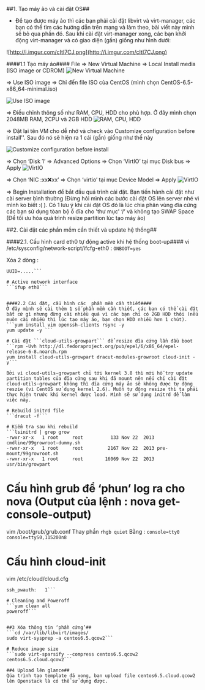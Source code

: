 ##1. Tạo máy ảo và cài đặt OS##
- Để tạo được máy ảo thì các bạn phải cài đặt libvirt và virt-manager, các bạn có thể tìm các hướng dẫn trên mạng và làm theo, bài viết này mình sẽ bỏ qua phần đó. Sau khi cài đặt virt-manager xong, các bạn khởi động virt-manager và có giao diện (gần) giống như hình dưới:

![http://i.imgur.com/cItI7CJ.png](http://i.imgur.com/cItI7CJ.png)


####1.1 Tạo máy ảo####
File => New Virtual Machine => Local Install media (ISO image or CDROM)
![New Virtual Machine](http://i.imgur.com/LVjAqmN.png)

=> Use ISO image => Chỉ đến file ISO của CentOS (mình chọn CentOS-6.5-x86_64-minimal.iso)

![Use ISO image](http://i.imgur.com/kaOlB4p.png)

=> Điều chỉnh thông số  như RAM, CPU, HDD  cho phù hợp. Ở đây mình chọn 2048MB RAM, 2CPU và 2GB HDD
![RAM, CPU, HDD](http://i.imgur.com/jYBugns.png)


=> Đặt lại tên VM cho dễ nhớ và check vào Customize configuration before install''. Sau đó nó sẽ hiện ra 1 cái (gần) giống như thế này

![Customize configuration before install](http://i.imgur.com/h9Lrjmx.png)

=> Chọn ‘Disk 1’ => Advanced Options => Chọn ‘VirtIO’ tại mục Disk bus => Apply
![VirtIO](http://i.imgur.com/eny9YbQ.png)

=> Chọn ‘NIC :xx:x:xx’ => Chọn ‘virtio’ tại mục Device Model => Apply
![VirtIO](http://i.imgur.com/Bl2DScC.png)

=> Begin Installation để bắt đầu quá trình cài đặt. Bạn tiến hành cài đặt như cài server bình thường (Đừng hỏi mình các bước cài đặt OS lên server nhé vì mình ko biết :( ). Có 1 lưu ý khi cài đặt OS đó là lúc chia phân vùng đĩa cứng các bạn sử dụng tòan bộ ổ đĩa cho 'thư mục' ‘/’ và không tạo SWAP Space (Để tối ưu hóa quá trình resize partition lúc tạo máy ảo)

##2. Cài đặt các phần mềm cần thiết và update hệ thống##

####2.1. Cấu hình card eth0 tự động active khi hệ thống boot-up####
vi /etc/sysconfig/network-script/ifcfg-eth0 :
```ONBOOT=yes```

Xóa 2 dòng :
```HWADDR=xx:xx:xx:xx:xx:xx
UUID=.....```

# Active network interface
```ifup eth0```


####2.2 Cài đặt, cấu hình các  phần mềm cần thiết####
Ở đây mình sẽ cài thêm 1 số phần mềm cần thiết, các bạn có thể cài đặt bất cứ gì nhưng đừng cài nhiều quá vì các bạn chỉ có 2GB HDD thôi (nếu muôn cài nhiều thì lúc tạo máy ảo, bạn chọn HDD nhiều hơn 1 chút).
```yum install vim openssh-clients rsync -y
yum update -y ```

# Cài đặt ```cloud-utils-growpart``` để resize đĩa cứng lần đầu boot
```rpm -Uvh http://dl.fedoraproject.org/pub/epel/6/x86_64/epel-release-6-8.noarch.rpm
yum install cloud-utils-growpart dracut-modules-growroot cloud-init -y```

Bởi vì cloud-utils-growpart chỉ tới kernel 3.8 thì mới hỗ trợ update partition tables của đĩa cứng sau khi đã mount nên nếu chỉ cài đặt cloud-utils-growpart không thì đĩa cứng máy ảo sẽ không được tự động reszie (vì CentOS sử dụng kernel 2.6). Muốn tự động resize thì ta phải thực hiện trước khi kernel được load. Mình sẽ sử dụng initrd để làm việc này. 

# Rebuild initrd file
```dracut -f```

# Kiểm tra sau khi rebuild
```lsinitrd | grep grow
-rwxr-xr-x   1 root     root          133 Nov 22  2013 cmdline/99growroot-dummy.sh
-rwxr-xr-x   1 root     root         2167 Nov 22  2013 pre-mount/99growroot.sh
-rwxr-xr-x   1 root     root        16069 Nov 22  2013 usr/bin/growpart
```
# Cấu hình grub để  ‘phun’ log ra cho nova (Output của lệnh : nova get-console-output)
vim /boot/grub/grub.conf
Thay phần ```rhgb quiet```
Bằng : ```console=tty0 console=ttyS0,115200n8```

# Cấu hình cloud-init
vim /etc/cloud/cloud.cfg
```disable_root: 0
ssh_pwauth:   1```

# Cleaning and Poweroff
```yum clean all
poweroff```


##3 Xóa thông tin ‘phần cứng’##
```cd /var/lib/libvirt/images/
sudo virt-sysprep -a centos6.5.qcow2```

# Reduce image size
```sudo virt-sparsify --compress centos6.5.qcow2 centos6.5.cloud.qcow2```

##4 Upload lên glance##
Qúa trình tạo template đã xong, bạn upload file centos6.5.cloud.qcow2 lên Openstack là có thể sử dụng được.
